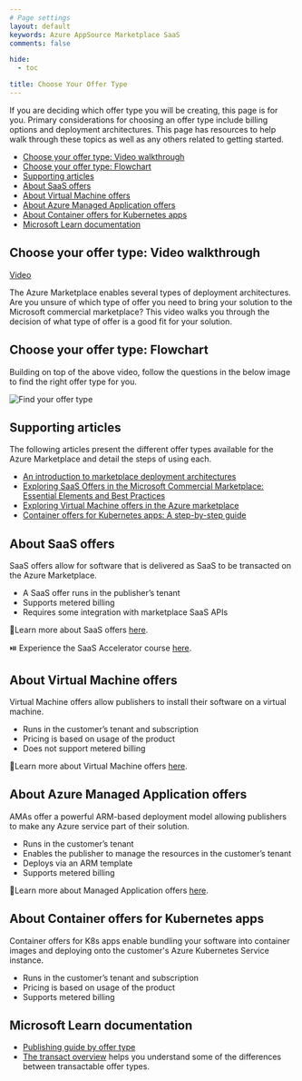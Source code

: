 ```yaml
---
# Page settings
layout: default
keywords: Azure AppSource Marketplace SaaS
comments: false

hide:
  - toc

title: Choose Your Offer Type
---
```


If you are deciding which offer type you will be creating, this page is for you. Primary considerations for choosing an offer type include billing options and deployment architectures. This page has resources to help walk through these topics as well as any others related to getting started.

<!-- no toc -->
- [Choose your offer type: Video walkthrough](#choose-your-offer-type-video-walkthrough)
- [Choose your offer type: Flowchart](#choose-your-offer-type-flowchart)
- [Supporting articles](#supporting-articles)
- [About SaaS offers](#about-saas-offers)
- [About Virtual Machine offers](#about-virtual-machine-offers)
- [About Azure Managed Application offers](#about-azure-managed-application-offers)
- [About Container offers for Kubernetes apps](#about-container-offers-for-kubernetes-apps)
- [Microsoft Learn documentation](#microsoft-learn-documentation)

## Choose your offer type: Video walkthrough

<a href="https://go.microsoft.com/fwlink/?linkid=2236766" target="_blank">Video</a>

The Azure Marketplace enables several types of deployment architectures. Are you unsure of which type of offer you need to bring your solution to the Microsoft commercial marketplace? This video walks you through the decision of what type of offer is a good fit for your solution.

## Choose your offer type: Flowchart

Building on top of the above video, follow the questions in the below image to find the right offer type for you.

![Find your offer type](./assets/offer-type-flow.png)

## Supporting articles

The following articles present the different offer types available for the Azure Marketplace and detail the steps of using each.

- [An introduction to marketplace deployment architectures](https://techcommunity.microsoft.com/t5/marketplace-blog-for-partners/an-introduction-to-marketplace-deployment-architectures/ba-p/3767723)
- [Exploring SaaS Offers in the Microsoft Commercial Marketplace: Essential Elements and Best Practices](https://techcommunity.microsoft.com/t5/marketplace-blog-for-partners/exploring-saas-offers-in-the-microsoft-commercial-marketplace/ba-p/3792559)
- [Exploring Virtual Machine offers in the Azure marketplace](https://techcommunity.microsoft.com/t5/marketplace-blog-for-partners/exploring-virtual-machine-offers-in-the-azure-marketplace/ba-p/3779854)
- [Container offers for Kubernetes apps: A step-by-step guide](https://techcommunity.microsoft.com/t5/marketplace-blog-for-partners/container-offers-for-kubernetes-apps-a-step-by-step-guide/ba-p/3804283)

## About SaaS offers

SaaS offers allow for software that is delivered as SaaS to be transacted on the Azure Marketplace.

- A SaaS offer runs in the publisher’s tenant
- Supports metered billing
- Requires some integration with marketplace SaaS APIs

🚦Learn more about SaaS offers [here](../learning-paths/saas-offers.md).

⏯️ Experience the SaaS Accelerator course [here](../saas-accelerator/index.md).

## About Virtual Machine offers

Virtual Machine offers allow publishers to install their software on a virtual machine.

- Runs in the customer’s tenant and subscription
- Pricing is based on usage of the product
- Does not support metered billing

🚦Learn more about Virtual Machine offers [here](../learning-paths/virtual-machine-offers.md).

## About Azure Managed Application offers

AMAs offer a powerful ARM-based deployment model allowing publishers to make any Azure service part of their solution.

- Runs in the customer’s tenant
- Enables the publisher to manage the resources in the customer’s tenant
- Deploys via an ARM template
- Supports metered billing

🚦Learn more about Managed Application offers [here](../learning-paths/ama-offers.md).

## About Container offers for Kubernetes apps

Container offers for K8s apps enable bundling your software into container images and deploying onto the customer's Azure Kubernetes Service instance.

- Runs in the customer’s tenant and subscription
- Pricing is based on usage of the product
- Supports metered billing

## Microsoft Learn documentation

- <a target="_blank" href="https://docs.microsoft.com/azure/marketplace/publisher-guide-by-offer-type">Publishing guide by offer type</a>
- <a target="_blank" href="https://docs.microsoft.com/en-us/azure/marketplace/marketplace-commercial-transaction-capabilities-and-considerations#transact-overview">The transact overview</a> helps you understand some of the differences between transactable offer types.
